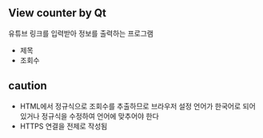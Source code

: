 ## View counter by Qt
유튜브 링크를 입력받아 정보를 출력하는 프로그램
- 제목
- 조회수


## caution
- HTML에서 정규식으로 조회수를 추출하므로 브라우저 설정 언어가 한국어로 되어 있거나 정규식을 수정하여 언어에 맞추어야 한다
- HTTPS 연결을 전제로 작성됨
